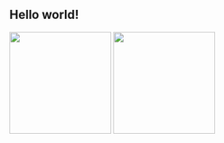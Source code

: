 ## Hello world!

<div>
        <img height="180em" src="https://github-readme-stats-pi-liard.vercel.app/api?username=percept-tech&show_icons=true&theme=tokyonight" alt="">
        <img height="180em" src="https://github-readme-stats-pi-liard.vercel.app/api/top-langs/?username=percept-tech&layout=compact&langs_count=6&theme=tokyonight" alt="">
</div>
